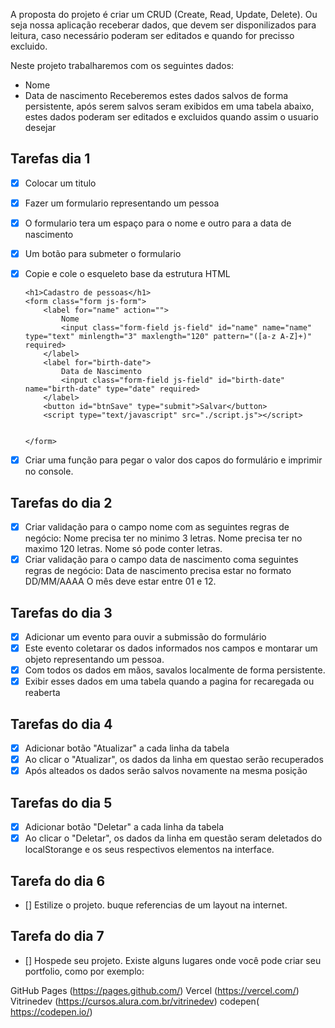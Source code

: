 A proposta do projeto é criar um CRUD (Create, Read, Update, Delete). Ou seja nossa aplicação receberar dados, que devem ser disponilizados para leitura, caso necessário poderam ser editados e quando for precisso excluido.

Neste projeto trabalharemos com os seguintes dados:
- Nome
- Data de nascimento
Receberemos estes dados salvos de forma persistente, após serem salvos seram exibidos em uma tabela abaixo, estes dados poderam ser editados e excluidos quando assim o usuario desejar
## Tarefas dia 1
- [x] Colocar um titulo
- [x] Fazer um formulario representando um pessoa
- [x] O formulario tera um espaço para o nome e outro para a data de nascimento 
- [x] Um botão para submeter o formulario
- [x] Copie e cole o esqueleto base da estrutura HTML

    ```
    <h1>Cadastro de pessoas</h1>
    <form class="form js-form">
        <label for="name" action="">
            Nome
            <input class="form-field js-field" id="name" name="name" type="text" minlength="3" maxlength="120" pattern="([a-z A-Z]+)" required>
        </label>
        <label for="birth-date">
            Data de Nascimento
            <input class="form-field js-field" id="birth-date" name="birth-date" type="date" required>
        </label>
        <button id="btnSave" type="submit">Salvar</button>
        <script type="text/javascript" src="./script.js"></script>


    </form>
    ```

- [x] Criar uma função para pegar o valor dos capos do formulário e imprimir no console.

## Tarefas do dia 2
- [x] Criar validação para o campo nome com as seguintes regras de negócio:
    Nome precisa ter no minimo 3 letras.
    Nome precisa ter no maximo 120 letras.
    Nome só pode conter letras.
- [x] Criar validação para o campo data de nascimento coma seguintes regras de negócio:
    Data de nascimento precisa estar no formato DD/MM/AAAA
    O mês deve estar entre 01 e 12.
## Tarefas do dia 3

- [x] Adicionar um evento para ouvir
a submissão do formulário
- [x] Este evento coletarar os dados informados nos campos e montarar um objeto representando um pessoa.
- [x] Com todos os dados em mãos, savalos localmente de forma persistente.
- [x] Exibir esses dados em uma tabela quando a pagina for recaregada ou reaberta

## Tarefas do dia 4

- [x] Adicionar botão "Atualizar" a cada linha da tabela
- [x] Ao clicar o "Atualizar", os dados da linha em questao serão recuperados
- [x] Após alteados os dados serão salvos novamente na mesma posição

## Tarefas do dia 5

- [x] Adicionar botão "Deletar" a cada linha da tabela
- [x] Ao clicar o "Deletar", os dados da linha em questão seram deletados do localStorange e os seus respectivos elementos na interface.

## Tarefa do dia 6

- [] Estilize o projeto. buque referencias de um layout na internet. 

## Tarefa do dia 7

- [] Hospede seu projeto. Existe alguns lugares onde você pode criar seu portfolio, como por exemplo:

GitHub Pages (https://pages.github.com/)
Vercel (https://vercel.com/)
Vitrinedev (https://cursos.alura.com.br/vitrinedev)
codepen( https://codepen.io/)
